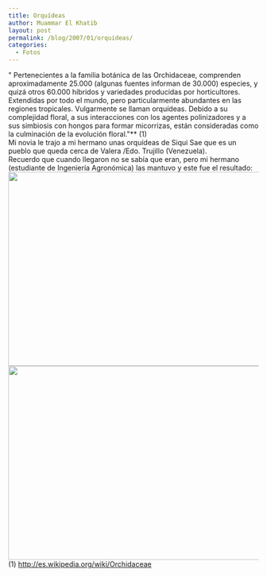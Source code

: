 ```yaml
---
title: Orquídeas
author: Muammar El Khatib
layout: post
permalink: /blog/2007/01/orquideas/
categories:
  - Fotos
---
```

" Pertenecientes a la familia botánica de las Orchidaceae, comprenden aproximadamente 25.000 (algunas fuentes informan de 30.000) especies, y quizá otros 60.000 híbridos y variedades producidas por horticultores. Extendidas por todo el mundo, pero particularmente abundantes en las regiones tropicales. Vulgarmente se llaman orquídeas. Debido a su complejidad floral, a sus interacciones con los agentes polinizadores y a sus simbiosis con hongos para formar micorrizas, están consideradas como la culminación de la evolución floral."** (1)  
Mi novia le trajo a mi hermano unas orquídeas de Siqui Sae que es un pueblo que queda cerca de Valera /Edo. Trujillo (Venezuela).  
Recuerdo que cuando llegaron no se sabía que eran, pero mi hermano (estudiante de Ingeniería Agronómica) las mantuvo y este fue el resultado:  
<img src="http://photos.muammar.me/blog/main.php?g2_view=core.DownloadItem&#038;g2_itemId=3062&#038;g2_serialNumber=2" style="width: 522px; height: 391px;" />  
<img src="http://photos.muammar.me/blog/main.php?g2_view=core.DownloadItem&#038;g2_itemId=3053&#038;g2_serialNumber=1" style="width: 522px; height: 391px;" />  
(1) http://es.wikipedia.org/wiki/Orchidaceae